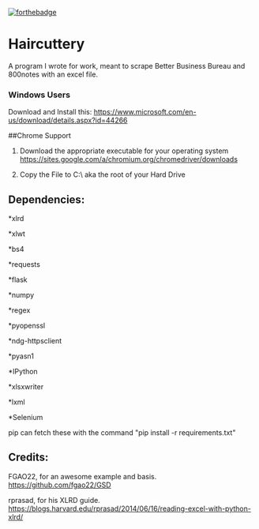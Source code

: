 [![forthebadge](http://forthebadge.com/images/badges/compatibility-betamax.svg)](http://forthebadge.com)

# Haircuttery

A program I wrote for work, meant to scrape Better Business Bureau and 800notes with an excel file.

### Windows Users

Download and Install this: 
https://www.microsoft.com/en-us/download/details.aspx?id=44266

##Chrome Support

1. Download the appropriate executable for your operating system
https://sites.google.com/a/chromium.org/chromedriver/downloads

2. Copy the File to C:\ aka the root of your Hard Drive

## Dependencies:

*xlrd

*xlwt

*bs4

*requests

*flask

*numpy

*regex

*pyopenssl

*ndg-httpsclient

*pyasn1

*IPython 

*xlsxwriter

*lxml

*Selenium


pip can fetch these with the command "pip install -r requirements.txt"

## Credits:

FGAO22, for an awesome example and basis. 
https://github.com/fgao22/GSD

rprasad, for his XLRD guide.
https://blogs.harvard.edu/rprasad/2014/06/16/reading-excel-with-python-xlrd/

